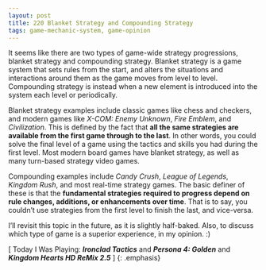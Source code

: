 ```yaml
---
layout: post
title: 220 Blanket Strategy and Compounding Strategy
tags: game-mechanic-system, game-opinion
---
```

It seems like there are two types of game-wide strategy progressions,  blanket strategy and compounding strategy.  Blanket strategy is a game system that sets rules from the start, and alters the situations and interactions around them as the game moves from level to level.  Compounding strategy is instead when a new element is introduced into the system each level or periodically.

Blanket strategy examples include classic games like chess and checkers, and modern games like *X-COM: Enemy Unknown*, *Fire Emblem*, and *Civilization*. This is defined by the fact that **all the same strategies are available from the first game through to the last**.  In other words, you could solve the final level of a game using the tactics and skills you had during the first level.  Most modern board games have blanket strategy, as well as many turn-based strategy video games.

Compounding examples include *Candy Crush*, *League of Legends*, *Kingdom Rush*, and most real-time strategy games. The basic definer of these is that the **fundamental strategies required to progress depend on rule changes, additions, or enhancements over time**. That is to say, you couldn’t use strategies from the first level to finish the last, and vice-versa.

I’ll revisit this topic in the future, as it is slightly half-baked.  Also, to discuss which type of game is a superior experience, in my opinion. :)

[ Today I Was Playing: ***Ironclad Tactics*** and ***Persona 4: Golden*** and ***Kingdom Hearts HD ReMix 2.5*** ]
{: .emphasis}

